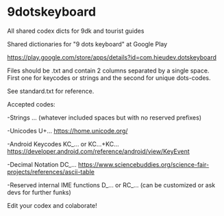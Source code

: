 # 9dotskeyboard
All shared codex dicts for 9dk and tourist guides

Shared dictionaries for "9 dots keyboard" at Google Play

https://play.google.com/store/apps/details?id=com.hieudev.dotskeyboard

Files should be .txt and contain 2 columns separated by a single space. First one for keycodes or strings and the second for unique dots-codes.

See standard.txt for reference.



Accepted codes:

-Strings ... (whatever included spaces but with no reserved prefixes)

-Unicodes U+... https://home.unicode.org/

-Android Keycodes KC_...  or KC...+KC... https://developer.android.com/reference/android/view/KeyEvent

-Decimal Notation DC_... https://www.sciencebuddies.org/science-fair-projects/references/ascii-table

-Reserved internal IME functions D_... or RC_... (can be customized or ask devs for further funks)


Edit your codex and colaborate!
